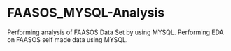 # FAASOS_MYSQL-Analysis
Performing analysis of FAASOS Data Set by using MYSQL. Performing EDA on FAASOS self made data using MYSQL.

